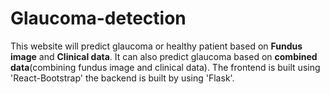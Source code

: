 # Glaucoma-detection
This website will predict glaucoma or healthy patient based on **Fundus image** and **Clinical data**. It can also predict glaucoma based on **combined data**(combining fundus image and clinical data). 
The frontend is built using 'React-Bootstrap' the backend is built by using 'Flask'.
